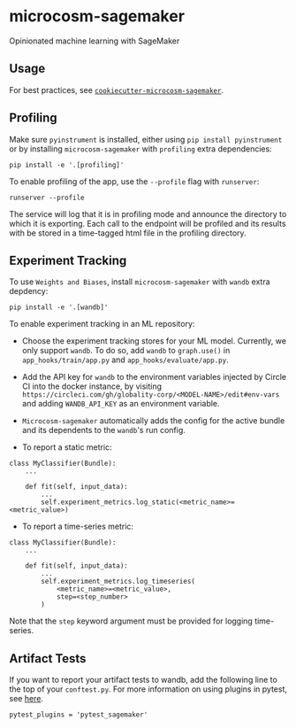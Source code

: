 # microcosm-sagemaker
Opinionated machine learning with SageMaker

## Usage
For best practices, see
[`cookiecutter-microcosm-sagemaker`](https://github.com/globality-corp/cookiecutter-microcosm-sagemaker).

## Profiling
Make sure `pyinstrument` is installed, either using `pip install pyinstrument` or by installing `microcosm-sagemaker` with `profiling` extra dependencies:

```
pip install -e '.[profiling]'
```

To enable profiling of the app, use the `--profile` flag with `runserver`:

```
runserver --profile
```

The service will log that it is in profiling mode and announce the directory to which it is exporting. Each call to the endpoint will be profiled and its results with be stored in a time-tagged html file in the profiling directory.

## Experiment Tracking
To use `Weights and Biases`, install `microcosm-sagemaker` with `wandb` extra depdency:

```
pip install -e '.[wandb]'
```

To enable experiment tracking in an ML repository:

* Choose the experiment tracking stores for your ML model. Currently, we only support `wandb`. To do so, add `wandb` to `graph.use()` in `app_hooks/train/app.py` and `app_hooks/evaluate/app.py`.

* Add the API key for `wandb` to the environment variables injected by Circle CI into the docker instance, by visiting `https://circleci.com/gh/globality-corp/<MODEL-NAME>/edit#env-vars` and adding `WANDB_API_KEY` as an environment variable.

* `Microcosm-sagemaker` automatically adds the config for the active bundle and its dependents to the `wandb`'s run config.

* To report a static metric:

```
class MyClassifier(Bundle):
    ...

    def fit(self, input_data):
        ...
        self.experiment_metrics.log_static(<metric_name>=<metric_value>)
```

* To report a time-series metric:

```
class MyClassifier(Bundle):
    ...

    def fit(self, input_data):
        ...
        self.experiment_metrics.log_timeseries(
            <metric_name>=<metric_value>,
            step=<step_number>
        )
```

Note that the `step` keyword argument must be provided for logging time-series.

## Artifact Tests

If you want to report your artifact tests to wandb, add the following line to the top of your `conftest.py`. For more information on using plugins in pytest, see [here](https://docs.pytest.org/en/6.2.x/plugins.html#requiring-loading-plugins-in-a-test-module-or-conftest-file).

```
pytest_plugins = 'pytest_sagemaker'
```
